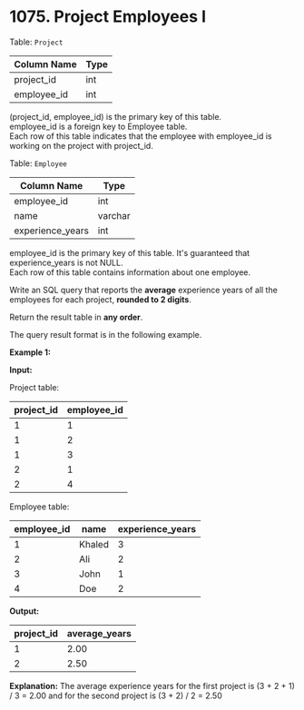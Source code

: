 # 1075. Project Employees I

Table: `Project`

| Column Name | Type    |
| ----------- | ------- |
| project_id  | int     |
| employee_id | int     |

(project_id, employee_id) is the primary key of this table. </br>
employee_id is a foreign key to Employee table. </br>
Each row of this table indicates that the employee with employee_id is working on the project with project_id.
 
Table: `Employee`

| Column Name      | Type    |
| ---------------- | ------- |
| employee_id      | int     |
| name             | varchar |
| experience_years | int     |

employee_id is the primary key of this table. It's guaranteed that experience_years is not NULL. </br>
Each row of this table contains information about one employee. 

Write an SQL query that reports the **average** experience years of all the employees for each project, **rounded to 2 digits**.

Return the result table in **any order**.

The query result format is in the following example.

**Example 1:**

**Input:**

Project table:

| project_id  | employee_id |
| ----------- | ----------- |
| 1           | 1           |
| 1           | 2           |
| 1           | 3           |
| 2           | 1           |
| 2           | 4           |

Employee table:


| employee_id | name   | experience_years |
| ----------- | ------ | ---------------- |
| 1           | Khaled | 3                |
| 2           | Ali    | 2                |
| 3           | John   | 1                |
| 4           | Doe    | 2                |

**Output:**


| project_id  | average_years |
| ----------- | ------------- |
| 1           | 2.00          |
| 2           | 2.50          |

**Explanation:** The average experience years for the first project is (3 + 2 + 1) / 3 = 2.00 and for the second project is (3 + 2) / 2 = 2.50